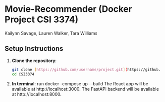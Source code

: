 # Movie-Recommender (Docker Project CSI 3374)
Kailynn Savage, Lauren Walker, Tara Williams 

## Setup Instructions

1. **Clone the repository**:
   ```bash
   git clone [https://github.com/username/project.git](https://github.com/laurengxwalker/CSI3374.git)
   cd CSI3374

2. **In terminal**:
   run docker -compose up --build
   The React app will be available at http://localhost:3000.
   The FastAPI backend will be available at http://localhost:8000.
